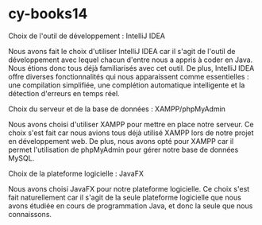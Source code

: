 # cy-books14

Choix de l'outil de développement : IntelliJ IDEA

Nous avons fait le choix d'utiliser IntelliJ IDEA car il s'agit de l'outil de développement avec lequel chacun d'entre nous a appris à coder en Java. Nous étions donc tous déjà familiarisés avec cet outil. De plus, IntelliJ IDEA offre diverses fonctionnalités qui nous apparaissent comme essentielles : une compilation simplifiée, une complétion automatique intelligente et la détection d'erreurs en temps réel.

Choix du serveur et de la base de données : XAMPP/phpMyAdmin

Nous avons choisi d'utiliser XAMPP pour mettre en place notre serveur. Ce choix s'est fait car nous avions tous déjà utilisé XAMPP lors de notre projet en développement web. De plus, nous avons opté pour XAMPP car il permet l'utilisation de phpMyAdmin pour gérer notre base de données MySQL.

Choix de la plateforme logicielle : JavaFX

Nous avons choisi JavaFX pour notre plateforme logicielle. Ce choix s'est fait naturellement car il s'agit de la seule plateforme logicielle que nous avons étudiée en cours de programmation Java, et donc la seule que nous connaissons.


